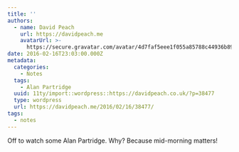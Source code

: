 ```yaml
---
title: ''
authors:
  - name: David Peach
    url: https://davidpeach.me
    avatarUrl: >-
      https://secure.gravatar.com/avatar/4d7faf5eee1f055a85788c44936b8995eaab6dfb004e7854ec747ccb272e91ee?s=96&d=mm&r=g
date: 2016-02-16T23:03:00.000Z
metadata:
  categories:
    - Notes
  tags:
    - Alan Partridge
  uuid: 11ty/import::wordpress::https://davidpeach.co.uk/?p=38477
  type: wordpress
  url: https://davidpeach.me/2016/02/16/38477/
tags:
  - notes
---
```

Off to watch some Alan Partridge. Why? Because mid-morning matters!